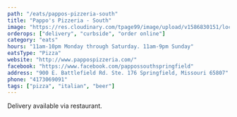 ```yaml
---
path: "/eats/pappos-pizzeria-south"
title: "Pappo's Pizzeria - South"
image: "https://res.cloudinary.com/tpage99/image/upload/v1586830151/local417eats/local417eatslogo.png"
orderops: ["delivery", "curbside", "order online"]
category: "eats"
hours: "11am-10pm Monday through Saturday. 11am-9pm Sunday"
eatsType: "Pizza"
website: "http://www.pappospizzeria.com/"
facebook: "https://www.facebook.com/pappossouthspringfield"
address: "900 E. Battlefield Rd. Ste. 176 Springfield, Missouri 65807"
phone: "4173069091"
tags: ["pizza", "italian", "beer"]
---
```


Delivery available via restaurant.